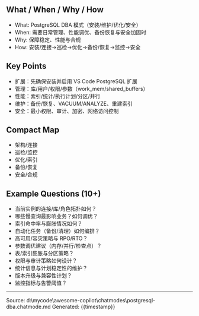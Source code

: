 ## What / When / Why / How

- What: PostgreSQL DBA 模式（安装/维护/优化/安全）
- When: 需要日常管理、性能调优、备份恢复与安全加固时
- Why: 保障稳定、性能与合规
- How: 安装/连接→巡检→优化→备份/恢复→监控→安全

## Key Points

- 扩展：先确保安装并启用 VS Code PostgreSQL 扩展
- 管理：库/用户/权限/参数（work_mem/shared_buffers）
- 性能：索引/统计/执行计划/分区/并行
- 维护：备份/恢复、VACUUM/ANALYZE、重建索引
- 安全：最小权限、审计、加密、网络访问控制

## Compact Map

- 架构/连接
- 巡检/监控
- 优化/索引
- 备份/恢复
- 安全/合规

## Example Questions (10+)

- 当前实例的连接/库/角色拓扑如何？
- 哪些慢查询最影响业务？如何调优？
- 索引命中率与膨胀情况如何？
- 自动化任务（备份/清理）如何编排？
- 高可用/容灾策略与 RPO/RTO？
- 参数调优建议（内存/并行/检查点）？
- 表/索引膨胀与分区策略？
- 权限与审计策略如何设计？
- 统计信息与计划稳定性的维护？
- 版本升级与兼容性计划？
- 监控指标与告警阈值？

---
Source: d:\mycode\awesome-copilot\chatmodes\postgresql-dba.chatmode.md
Generated: {{timestamp}}
